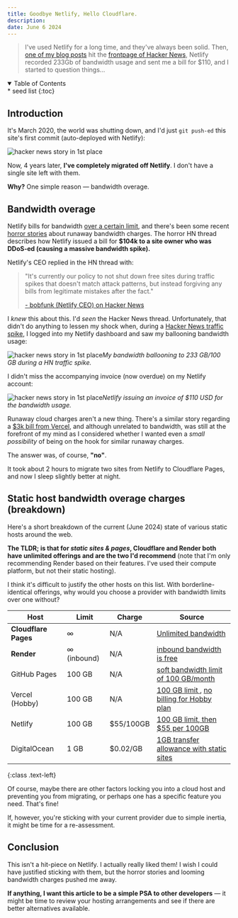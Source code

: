 ```yaml
---
title: Goodbye Netlify, Hello Cloudflare.
description:
date: June 6 2024
---
```


> I've used Netlify for a long time, and they've always been solid. Then, [one of my blog posts](https://dumbph.com/turn-iphone-into-dumb-phone) hit the [frontpage of Hacker News](/blog/hacker-news-traffic-spike-anatomy), Netlify recorded 233Gb of bandwidth usage and sent me a bill for $110, and I started to question things...

<!-- table of contents (html disclosure + kramdown {:toc}) -->
<details class='italic bg-stone-100 py-1 px-3 rounded-sm border border-stone-200' open><summary>Table of Contents</summary><aside markdown="1">
* seed list
{:toc}
</aside></details>

## Introduction

It's March 2020, the world was shutting down, and I'd just `git push-ed` this site's first commit (auto-deployed with Netlify):

![hacker news story in 1st place](images/blog/goodbye-netlify-hello-cloudflare/commit.png)

Now, 4 years later, **I've completely migrated off Netlify**. I don't have a single site left with them.

**Why?** One simple reason — bandwidth overage.

## Bandwidth overage

Netlify bills for bandwidth [over a certain limit](https://www.netlify.com/pricing/#pricing-table:~:text=100GB%20/month%0Athen%20%2455%20per%20100GB), and there's been some recent [horror stories](https://news.ycombinator.com/item?id=39520776) about runaway bandwidth charges. The horror HN thread describes how Netlify issued a bill for **$104k to a site owner who was DDoS-ed (causing a massive bandwidth spike).**

Netlify's CEO replied in the HN thread with:

> "It's currently our policy to not shut down free sites during traffic spikes that doesn't match attack patterns, but instead forgiving any bills from legitimate mistakes after the fact."
>
> [- bobfunk (Netlify CEO) on Hacker News](https://news.ycombinator.com/item?id=39520776#:~:text=charged%20for%20this.-,It%27s%20currently%20our%20policy%20to%20not%20shut%20down%20free%20sites%20during%20traffic%20spikes%20that%20doesn%27t%20match%20attack%20patterns%2C%20but%20instead%20forgiving%20any%20bills%20from%20legitimate%20mistakes%20after%20the%20fact.,-Apologies%20that%20this)

I _knew_ this about this. I'd _seen_ the Hacker News thread. Unfortunately, that didn't do anything to lessen my shock when, during a [Hacker News traffic spike](/blog/hacker-news-traffic-spike-anatomy), I logged into my Netlify dashboard and saw my ballooning bandwidth usage:

![hacker news story in 1st place](images/blog/goodbye-netlify-hello-cloudflare/233gb.png)_My bandwidth ballooning to 233 GB/100 GB during a HN traffic spike._

I didn't miss the accompanying invoice (now overdue) on my Netlify account:

![hacker news story in 1st place](images/blog/goodbye-netlify-hello-cloudflare/bill.png)_Netlify issuing an invoice of $110 USD for the bandwidth usage._

Runaway cloud charges aren't a new thing. There's a similar story regarding a [$3k bill from Vercel](https://www.reddit.com/r/nextjs/comments/12dngvg/small_mistake_leads_to_3000_bill_from_vercel_and/?rdt=49055), and although unrelated to bandwidth, was still at the forefront of my mind as I considered whether I wanted even a _small possibility_ of being on the hook for similar runaway charges.

The answer was, of course, **"no"**.

It took about 2 hours to migrate two sites from Netlify to Cloudflare Pages, and now I sleep slightly better at night.

## Static host bandwidth overage charges (breakdown)

Here's a short breakdown of the current (June 2024) state of various static hosts around the web.

**The TLDR; is that for _static sites & pages_, Cloudflare and Render both have unlimited offerings and are the two I'd recommend** (note that I'm only recommending Render based on their features. I've used their compute platform, but not their static hosting).

I think it's difficult to justify the other hosts on this list. With borderline-identical offerings, why would you choose a provider with bandwidth limits over one without?

| Host                 | Limit       | Charge    | Source                                                                                                                                                                                                                                                                                                  |
| -------------------- | ----------- | --------- | ------------------------------------------------------------------------------------------------------------------------------------------------------------------------------------------------------------------------------------------------------------------------------------------------------- |
| **Cloudflare Pages** | ∞           | N/A       | [Unlimited bandwidth](https://pages.cloudflare.com/#:~:text=Unlimited%20static%20requests-,Unlimited%20bandwidth,Sign%20Up,-Pro)                                                                                                                                                                        |
| **Render**           | ∞ (inbound) | N/A       | [inbound bandwidth is free](https://render.com/pricing#:~:text=Custom-,Free%20Bandwidth,-100%20GB)                                                                                                                                                                                                      |
| GitHub Pages         | 100 GB      | N/A       | [soft bandwidth limit of 100 GB/month](https://docs.github.com/en/pages/getting-started-with-github-pages/about-github-pages#:~:text=GitHub%20Pages%20sites%20have%20a,a%20custom%20GitHub%20Actions%20workflow.)                                                                                       |
| Vercel (Hobby)       | 100 GB      | N/A       | [100 GB limit ](https://vercel.com/docs/accounts/plans/hobby#:~:text=Fast%20Data%20Transfer-,First%20100%20GB,-First%201%20TB), [no billing for Hobby plan](https://vercel.com/docs/accounts/plans/hobby#:~:text=As%20the%20Hobby%20plan%20is%20a%20free%20tier%20there%20are%20no%20billing%20cycles.) |
| Netlify              | 100 GB      | $55/100GB | [100 GB limit, then $55 per 100GB](https://www.netlify.com/pricing/#pricing-table:~:text=100GB%20/month%0Athen%20%2455%20per%20100GB)                                                                                                                                                                   |
| DigitalOcean         | 1 GB        | $0.02/GB  | [1GB transfer allowance with static sites](https://www.digitalocean.com/pricing/app-platform#:~:text=1GiB%20data%20transfer%20allowance%20per%20app%20with%20static%20sites)                                                                                                                            |

{:class .text-left}

Of course, maybe there are other factors locking you into a cloud host and preventing you from migrating, or perhaps one has a specific feature you need. That's fine!

If, however, you're sticking with your current provider due to simple inertia, it might be time for a re-assessment.

## Conclusion

This isn't a hit-piece on Netlify. I actually really liked them! I wish I could have justified sticking with them, but the horror stories and looming bandwidth charges pushed me away.

**If anything, I want this article to be a simple PSA to other developers** — it might be time to review your hosting arrangements and see if there are better alternatives available.

